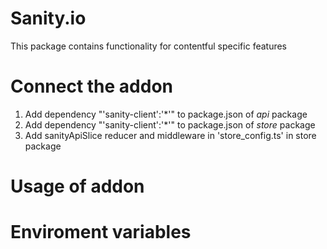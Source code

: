 # Sanity.io

This package contains functionality for contentful specific features

# Connect the addon

1. Add dependency "'sanity-client':'\*'" to package.json of _api_ package
2. Add dependency "'sanity-client':'\*'" to package.json of _store_ package
3. Add sanityApiSlice reducer and middleware in 'store_config.ts' in store package

# Usage of addon

# Enviroment variables
